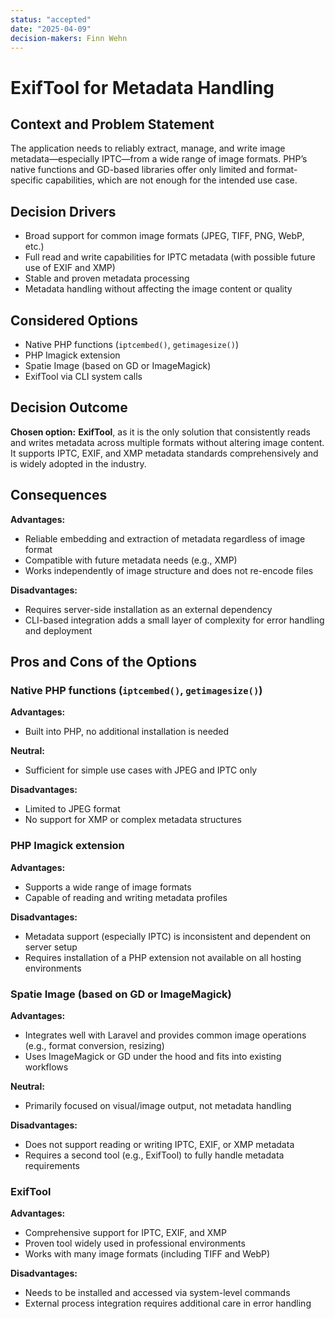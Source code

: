 ```yaml
---
status: "accepted"
date: "2025-04-09"
decision-makers: Finn Wehn
---
```


# ExifTool for Metadata Handling

## Context and Problem Statement

The application needs to reliably extract, manage, and write image metadata—especially IPTC—from a wide range of image
formats. PHP’s native functions and GD-based libraries offer only limited and format-specific capabilities, which are
not enough for the intended use case.

## Decision Drivers

- Broad support for common image formats (JPEG, TIFF, PNG, WebP, etc.)
- Full read and write capabilities for IPTC metadata (with possible future use of EXIF and XMP)
- Stable and proven metadata processing
- Metadata handling without affecting the image content or quality

## Considered Options

- Native PHP functions (`iptcembed()`, `getimagesize()`)
- PHP Imagick extension
- Spatie Image (based on GD or ImageMagick)
- ExifTool via CLI system calls

## Decision Outcome

**Chosen option:** **ExifTool**, as it is the only solution that consistently reads and writes metadata across multiple
formats without altering image content. It supports IPTC, EXIF, and XMP metadata standards comprehensively and is widely
adopted in the industry.

## Consequences

**Advantages:**

- Reliable embedding and extraction of metadata regardless of image format
- Compatible with future metadata needs (e.g., XMP)
- Works independently of image structure and does not re-encode files

**Disadvantages:**

- Requires server-side installation as an external dependency
- CLI-based integration adds a small layer of complexity for error handling and deployment

## Pros and Cons of the Options

### Native PHP functions (`iptcembed()`, `getimagesize()`)

**Advantages:**

- Built into PHP, no additional installation is needed

**Neutral:**

- Sufficient for simple use cases with JPEG and IPTC only

**Disadvantages:**

- Limited to JPEG format
- No support for XMP or complex metadata structures

### PHP Imagick extension

**Advantages:**

- Supports a wide range of image formats
- Capable of reading and writing metadata profiles

**Disadvantages:**

- Metadata support (especially IPTC) is inconsistent and dependent on server setup
- Requires installation of a PHP extension not available on all hosting environments

### Spatie Image (based on GD or ImageMagick)

**Advantages:**

- Integrates well with Laravel and provides common image operations (e.g., format conversion, resizing)
- Uses ImageMagick or GD under the hood and fits into existing workflows

**Neutral:**

- Primarily focused on visual/image output, not metadata handling

**Disadvantages:**

- Does not support reading or writing IPTC, EXIF, or XMP metadata
- Requires a second tool (e.g., ExifTool) to fully handle metadata requirements

### ExifTool

**Advantages:**

- Comprehensive support for IPTC, EXIF, and XMP
- Proven tool widely used in professional environments
- Works with many image formats (including TIFF and WebP)

**Disadvantages:**

- Needs to be installed and accessed via system-level commands
- External process integration requires additional care in error handling
